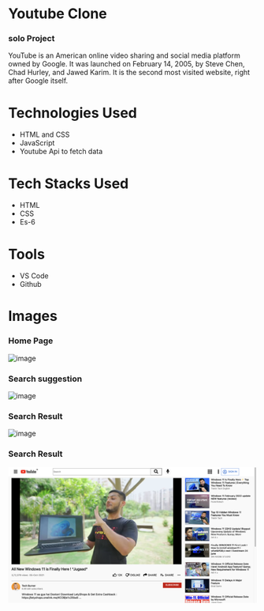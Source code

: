 # Youtube Clone
### solo Project
YouTube is an American online video sharing and social media platform owned by Google. It was launched on February 14, 2005, by Steve Chen, Chad Hurley, and Jawed Karim. It is the second most visited website, right after Google itself.
# Technologies Used
* HTML and CSS
* JavaScript
* Youtube Api to fetch data

# Tech Stacks Used
* HTML
* CSS
* Es-6

# Tools
* VS Code
* Github


# Images

### Home Page
![image](https://github.com/rohitsingh-23/Youtube-Clone/blob/main/Ss/Home%20Page.png?raw=true)

### Search suggestion
![image](https://github.com/rohitsingh-23/Youtube-Clone/blob/main/Ss/Suggestions.png?raw=true)

### Search Result
![image](https://github.com/rohitsingh-23/Youtube-Clone/blob/main/Ss/Search%20Result.png?raw=true)

### Search Result
![image](https://github.com/rohitsingh-23/Youtube-Clone/blob/main/Ss/Video%20Page.png?raw=true)
